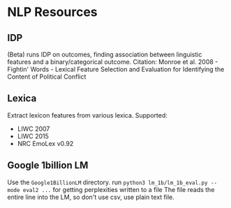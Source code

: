 # NLP Resources #

## IDP ##
(Beta) runs IDP on outcomes, finding association between linguistic features and a binary/categorical outcome.
Citation: Monroe et al. 2008 - Fightin' Words - Lexical Feature Selection and Evaluation for Identifying the Content of Political Conflict

## Lexica ##
Extract lexicon features from various lexica. Supported:
- LIWC 2007
- LIWC 2015
- NRC EmoLex v0.92

## Google 1billion LM ##
Use the `Google1BillionLM` directory.
run `python3 lm_1b/lm_1b_eval.py --mode eval2 ...` for getting perplexities written to a file
The file reads the entire line into the LM, so don't use csv, use plain text file.

